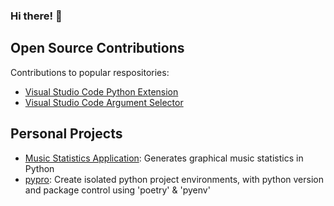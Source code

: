 ### Hi there! 👋

## Open Source Contributions

Contributions to popular respositories:

  - [Visual Studio Code Python Extension](https://github.com/microsoft/vscode-python/issues?q=author%3Adjplt+is%3Aclosed)
  - [Visual Studio Code Argument Selector](https://github.com/augustocdias/vscode-shell-command/pulls?q=is%3Apr+author%3Adjplt)

## Personal Projects
- [Music Statistics Application](https://github.com/djplt/mustat): Generates graphical music statistics in Python
- [pypro](https://github.com/djplt/pypro): Create isolated python project environments, with python version and package control using 'poetry' & 'pyenv'
